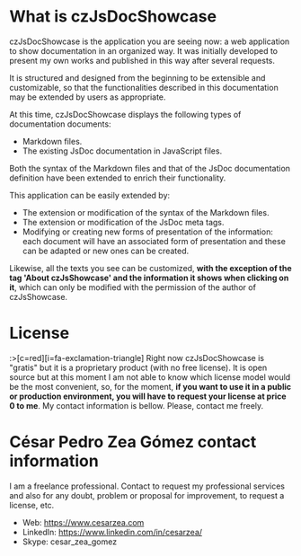 <div markdown class="margin900">

# What is czJsDocShowcase

czJsDocShowcase is the application you are seeing now: a web application to show documentation in an organized way. It was initially developed to present my own works and published in this way after several requests.

It is structured and designed from the beginning to be extensible and customizable, so that the functionalities described in this documentation may be extended by users as appropriate.

At this time, czJsDocShowcase displays the following types of documentation documents:

- Markdown files.
- The existing JsDoc documentation in JavaScript files.

Both the syntax of the Markdown files and that of the JsDoc documentation definition have been extended to enrich their functionality.

This application can be easily extended by:

- The extension or modification of the syntax of the Markdown files.
- The extension or modification of the JsDoc meta tags.
- Modifying or creating new forms of presentation of the information: each document will have an associated form of presentation and these can be adapted or new ones can be created.

Likewise, all the texts you see can be customized, **with the exception of the tag 'About czJsShowcase' and the information it shows when clicking on it**, which can only be modified with the permission of the author of czJsShowcase.

# License 

:>[c=red][i=fa-exclamation-triangle] Right now czJsDocShowcase is "gratis" but it is a proprietary product (with no free license). It is open source but at this moment I am not able to know which license model would be the most convenient, so, for the moment, **if you want to use it in a public or production environment, you will have to request your license at price 0 to me**. My contact information is bellow. Please, contact me freely.


# César Pedro Zea Gómez contact information

I am a freelance professional. Contact to request my professional services and also for any doubt, problem or proposal for improvement, to request a license, etc.

- Web: <a href="https://www.cesarzea.com" target="_blanc">https://www.cesarzea.com</a>
- LinkedIn: <a href="https://www.linkedin.com/in/cesarzea/" target="_blanc">https://www.linkedin.com/in/cesarzea/</a>
- Skype: cesar\_zea\_gomez

</div>